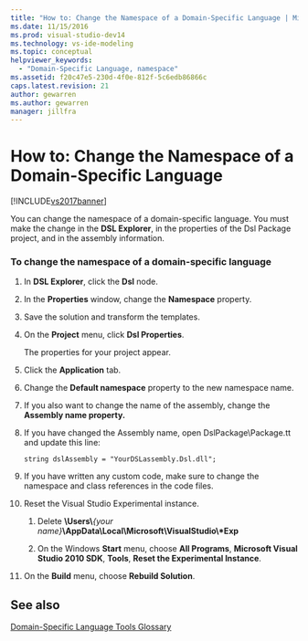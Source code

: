 ```yaml
---
title: "How to: Change the Namespace of a Domain-Specific Language | Microsoft Docs"
ms.date: 11/15/2016
ms.prod: visual-studio-dev14
ms.technology: vs-ide-modeling
ms.topic: conceptual
helpviewer_keywords: 
  - "Domain-Specific Language, namespace"
ms.assetid: f20c47e5-230d-4f0e-812f-5c6edb86866c
caps.latest.revision: 21
author: gewarren
ms.author: gewarren
manager: jillfra
---
```

# How to: Change the Namespace of a Domain-Specific Language
[!INCLUDE[vs2017banner](../includes/vs2017banner.md)]

You can change the namespace of a domain-specific language. You must make the change in the **DSL Explorer**, in the properties of the Dsl Package project, and in the assembly information.  
  
### To change the namespace of a domain-specific language  
  
1. In **DSL Explorer**, click the **Dsl** node.  
  
2. In the **Properties** window, change the **Namespace** property.  
  
3. Save the solution and transform the templates.  
  
4. On the **Project** menu, click **Dsl Properties**.  
  
     The properties for your project appear.  
  
5. Click the **Application** tab.  
  
6. Change the **Default namespace** property to the new namespace name.  
  
7. If you also want to change the name of the assembly, change the **Assembly name property.**  
  
8. If you have changed the Assembly name, open DslPackage\Package.tt and update this line:  
  
     `string dslAssembly = "YourDSLassembly.Dsl.dll";`  
  
9. If you have written any custom code, make sure to change the namespace and class references in the code files.  
  
10. Reset the Visual Studio Experimental instance.  
  
    1. Delete **\Users\\**_{your name}_**\AppData\Local\Microsoft\VisualStudio\\\*Exp**  
  
    2. On the Windows **Start** menu, choose **All Programs**, **Microsoft Visual Studio 2010 SDK**, **Tools**, **Reset the Experimental Instance**.  
  
11. On the **Build** menu, choose **Rebuild Solution**.  
  
## See also  
 [Domain-Specific Language Tools Glossary](https://msdn.microsoft.com/ca5e84cb-a315-465c-be24-76aa3df276aa)
